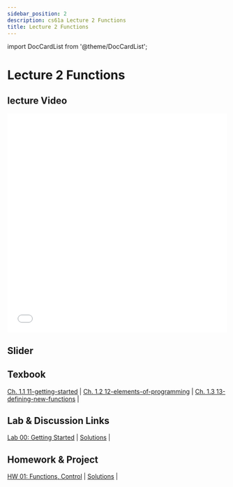 ```yaml
---
sidebar_position: 2
description: cs61a Lecture 2 Functions
title: Lecture 2 Functions
---
```


import DocCardList from '@theme/DocCardList';


# Lecture 2 Functions
## lecture Video

<iframe src="//player.bilibili.com/player.html?aid=277746636&bvid=BV17c411f78k&cid=1311465503&p=1&high_quality=1&danmaku=0" scrolling="no" border="0" frameborder="no" framespacing="0" allowfullscreen="true" allowfullscreen="allowfullscreen" width="100%" height="500" scrolling="no" frameborder="0" sandbox="allow-top-navigation allow-same-origin allow-forms allow-scripts"> </iframe>

## Slider

## Texbook
[Ch. 1.1 11-getting-started](https://www.composingprograms.com/pages/11-getting-started.html) | [Ch. 1.2 12-elements-of-programming](https://www.composingprograms.com/pages/12-elements-of-programming.html) | [Ch. 1.3 13-defining-new-functions](https://www.composingprograms.com/pages/13-defining-new-functions.html) | 

## Lab & Discussion Links
[Lab 00: Getting Started](../lab/lab00.md) | [Solutions](../lab/sol-lab00.md) | 

## Homework & Project
[HW 01: Functions, Control](../homework/hw01.md) | [Solutions](../homework/sol-hw01.md) | 


<DocCardList />

